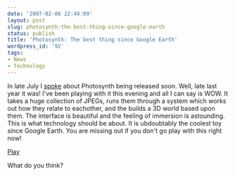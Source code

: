 ```yaml
---
date: '2007-02-06 22:48:09'
layout: post
slug: photosynth-the-best-thing-since-google-earth
status: publish
title: 'Photosynth: The best thing since Google Earth'
wordpress_id: '92'
tags:
- News
- Technology
---
```


In late July I [spoke](http://www.timokeller.net/2006/07/31/microsoft-turns-2-d-pictures-into-3-d/) about Photosynth being released soon. Well, late last year it was! I've  been playing with it this evening and all I can say is WOW. It takes a huge collection of JPEGs, runs them through a system which works out how they relate to eachother, and the builds a 3D world based upon them. The interface is beautiful and the feeling of immersion is astounding. This is what technology should be about. It is ubdoubtably the coolest toy since Google Earth. You are missing out if you don't go play with this right now!

[Play](http://labs.live.com/photosynth/default.html)

What do you think?
